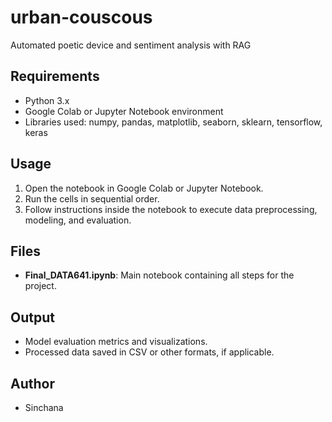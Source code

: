 # urban-couscous
Automated poetic device and sentiment analysis with RAG

## Requirements
- Python 3.x
- Google Colab or Jupyter Notebook environment
- Libraries used: numpy, pandas, matplotlib, seaborn, sklearn, tensorflow, keras

## Usage
1. Open the notebook in Google Colab or Jupyter Notebook.
2. Run the cells in sequential order.
3. Follow instructions inside the notebook to execute data preprocessing, modeling, and evaluation.

## Files
- **Final_DATA641.ipynb**: Main notebook containing all steps for the project.

## Output
- Model evaluation metrics and visualizations.
- Processed data saved in CSV or other formats, if applicable.

## Author
- Sinchana 
